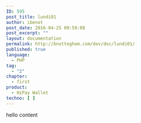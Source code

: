 ```yaml
---
ID: 595
post_title: lundi01
author: ibenot
post_date: 2016-04-25 09:59:08
post_excerpt: ""
layout: documentation
permalink: http://bnotteghem.com/dev/doc/lundi01/
published: true
language:
  - PHP
tag:
  - "2"
chapter:
  - first
product:
  - HiPay Wallet
techno: [ ]
---
```

hello content